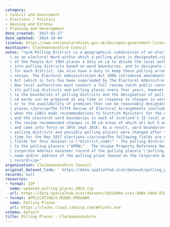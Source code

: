 ```yaml
---
category:
- Council and Government
- Elections / Politics
- Housing and Estates
- Planning and Development
date_created: '2017-01-27'
date_updated: '2024-10-04'
license: https://www.nationalarchives.gov.uk/doc/open-government-licence/version/3/
maintainer: Clackmannanshire Council
notes: "<p>A Polling District is a geographical subdivision of an electoral area such\
  \ as an electoral Ward within which a polling place is designated.</p>\n<p>The Representation\
  \ of the People Act 1983 places a duty on LA to divide the local authority area\
  \ into polling districts based on ward boundaries, and to designate a polling place\
  \ for each district. LAs also have a duty to keep these polling arrangements under\
  \ review. The Electoral Administration Act 2006 introduced amendments to the 1983\
  \ Act (which in turn has been superseded by The Electoral Administration Act 2013).\
  \ Now local authorities must conduct a full review (with public consultation) of\
  \ its polling districts and polling places every four years, however adjustments\
  \ to the boundaries of polling districts and the designation of polling places within\
  \ LA wards can be proposed at any time in response to changes in ward boundaries\
  \ or to the availability of premises that can be reasonably designated as polling\
  \ places.</p>\n<p>The Fifth Review of Electoral Arrangements concluded in May 2016\
  \ when the LGBCS made recommendations to Scottish Ministers for the number of Councillors\
  \ and the electoral ward boundaries in each of Scotland's 32 local authorities.\
  \ The review recommended changes in 30 LA areas of which all but 5 were accepted\
  \ and came into force on 30th Sept 2016. As a result, ward boundaries (and therefore\
  \ polling districts and possibly polling places) were changed after this date in\
  \ time for the May 2017 elections.</p>\n<p>The following fields are now MANDATORY\
  \ fields for this dataset.\n \"district_code\" - The polling district code linked\
  \ to the polling place\n \"UPRN\" - The Unique Property Reference Number for the\
  \ Corporate Address Gazeteer record of the polling place\n \"polling_place\" - The\
  \ name and/or address of the polling place (based on the Corporate Address Gazeteer\
  \ record)</p>"
organization: Clackmannanshire Council
original_dataset_link: ' https://data.spatialhub.scot/dataset/polling_places-cl'
records: null
resources:
- format: ZIP
  name: updated_polling_places_2024.zip
  url: https://data.spatialhub.scot/dataset/1831e0be-cce1-400e-94bd-97bc3d060e05/resource/09256a86-025d-48fe-8e04-a5d0a8785d58/download/polling_places_2024.zip
- format: APPLICATION/X-MSDOS-PROGRAM
  name: Polling Places
  url: https://clacks.cloud.cadcorp.com/WFS/wfs.exe
schema: default
title: Polling Places - Clackmannanshire
---
```

